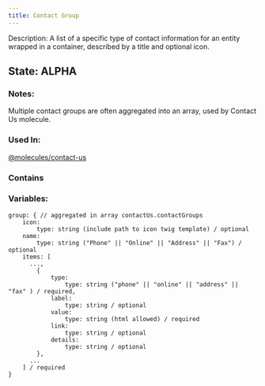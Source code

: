 ```yaml
---
title: Contact Group
---
```

Description: A list of a specific type of contact information for an entity wrapped in a container, described by a title and optional icon.

## State: ALPHA
### Notes:
Multiple contact groups are often aggregated into an array, used by Contact Us molecule.

### Used In:
[@molecules/contact-us](?p=molecules-contact-us)

### Contains


### Variables:
~~~
group: { // aggregated in array contactUs.contactGroups
    icon:
        type: string (include path to icon twig template) / optional
    name:
        type: string ("Phone" || "Online" || "Address" || "Fax") / optional
    items: [
      ...,
        {
            type: 
                type: string ("phone" || "online" || "address" || "fax" ) / required,
            label:
                type: string / optional
            value:
                type: string (html allowed) / required
            link:
                type: string / optional
            details: 
                type: string / optional
        },
      ...
    ] / required
}
~~~
